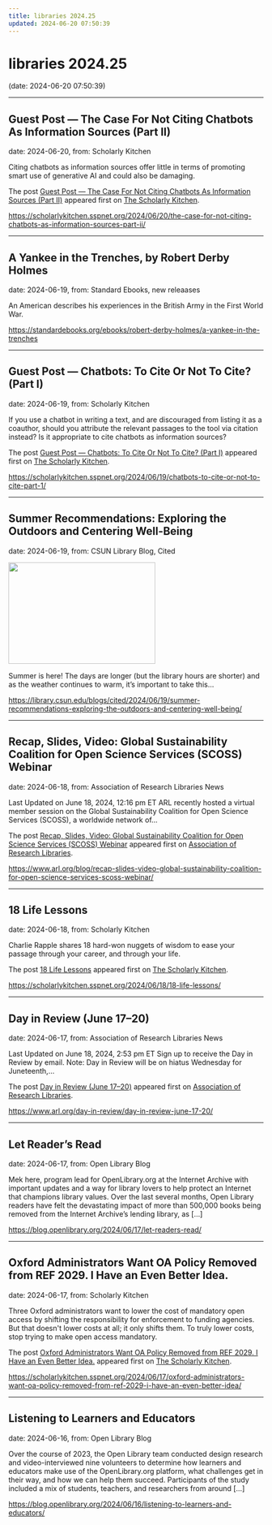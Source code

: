 ```yaml
---
title: libraries 2024.25
updated: 2024-06-20 07:50:39
---
```


# libraries 2024.25

(date: 2024-06-20 07:50:39)

---

## Guest Post — The Case For Not Citing Chatbots As Information Sources (Part II)

date: 2024-06-20, from: Scholarly Kitchen

<p>Citing chatbots as information sources offer little in terms of promoting smart use of generative AI and could also be damaging.</p>
<p>The post <a href="https://scholarlykitchen.sspnet.org/2024/06/20/the-case-for-not-citing-chatbots-as-information-sources-part-ii/">Guest Post &#8212; The Case For Not Citing Chatbots As Information Sources (Part II)</a> appeared first on <a href="https://scholarlykitchen.sspnet.org">The Scholarly Kitchen</a>.</p>
 

<https://scholarlykitchen.sspnet.org/2024/06/20/the-case-for-not-citing-chatbots-as-information-sources-part-ii/>

---

## A Yankee in the Trenches, by Robert Derby Holmes

date: 2024-06-19, from: Standard Ebooks, new releaases

An American describes his experiences in the British Army in the First World War. 

<https://standardebooks.org/ebooks/robert-derby-holmes/a-yankee-in-the-trenches>

---

## Guest Post — Chatbots: To Cite Or Not To Cite? (Part I)

date: 2024-06-19, from: Scholarly Kitchen

<p>If you use a chatbot in writing a text, and are discouraged from listing it as a coauthor, should you attribute the relevant passages to the tool via citation instead? Is it appropriate to cite chatbots as information sources? </p>
<p>The post <a href="https://scholarlykitchen.sspnet.org/2024/06/19/chatbots-to-cite-or-not-to-cite-part-1/">Guest Post &#8212; Chatbots: To Cite Or Not To Cite? (Part I)</a> appeared first on <a href="https://scholarlykitchen.sspnet.org">The Scholarly Kitchen</a>.</p>
 

<https://scholarlykitchen.sspnet.org/2024/06/19/chatbots-to-cite-or-not-to-cite-part-1/>

---

## Summer Recommendations: Exploring the Outdoors and Centering Well-Being

date: 2024-06-19, from: CSUN Library Blog, Cited

<div><img width="290" height="200" src="https://library.csun.edu/blogs/cited/wp-content/uploads/sites/4/2024/06/outdoors.png" class="attachment-medium size-medium wp-post-image" alt="" decoding="async" style="margin-bottom: 15px;" fetchpriority="high" /></div>Summer is here! The days are longer (but the library hours are shorter) and as the weather continues to warm, it&#8217;s important to take this&#8230; 

<https://library.csun.edu/blogs/cited/2024/06/19/summer-recommendations-exploring-the-outdoors-and-centering-well-being/>

---

## Recap, Slides, Video: Global Sustainability Coalition for Open Science Services (SCOSS) Webinar

date: 2024-06-18, from: Association of Research Libraries News

<p>Last Updated on June 18, 2024, 12:16 pm ET ARL recently hosted a virtual member session on the Global Sustainability Coalition for Open Science Services (SCOSS), a worldwide network of...</p>
<p>The post <a href="https://www.arl.org/blog/recap-slides-video-global-sustainability-coalition-for-open-science-services-scoss-webinar/">Recap, Slides, Video: Global Sustainability Coalition for Open Science Services (SCOSS) Webinar</a> appeared first on <a href="https://www.arl.org">Association of Research Libraries</a>.</p>
 

<https://www.arl.org/blog/recap-slides-video-global-sustainability-coalition-for-open-science-services-scoss-webinar/>

---

## 18 Life Lessons

date: 2024-06-18, from: Scholarly Kitchen

<p>Charlie Rapple shares 18 hard-won nuggets of wisdom to ease your passage through your career, and through your life.</p>
<p>The post <a href="https://scholarlykitchen.sspnet.org/2024/06/18/18-life-lessons/">18 Life Lessons</a> appeared first on <a href="https://scholarlykitchen.sspnet.org">The Scholarly Kitchen</a>.</p>
 

<https://scholarlykitchen.sspnet.org/2024/06/18/18-life-lessons/>

---

## Day in Review (June 17–20)

date: 2024-06-17, from: Association of Research Libraries News

<p>Last Updated on June 18, 2024, 2:53 pm ET Sign up to receive the Day in Review by email. Note: Day in Review will be on hiatus Wednesday for Juneteenth,...</p>
<p>The post <a href="https://www.arl.org/day-in-review/day-in-review-june-17-20/">Day in Review (June 17–20)</a> appeared first on <a href="https://www.arl.org">Association of Research Libraries</a>.</p>
 

<https://www.arl.org/day-in-review/day-in-review-june-17-20/>

---

## Let Reader’s Read

date: 2024-06-17, from: Open Library Blog

Mek here, program lead for OpenLibrary.org at the Internet Archive with important updates and a way for library lovers to help protect an Internet that champions library values. Over the last several months, Open Library readers have felt the devastating impact of more than 500,000 books being removed from the Internet Archive&#8217;s lending library, as [&#8230;] 

<https://blog.openlibrary.org/2024/06/17/let-readers-read/>

---

## Oxford Administrators Want OA Policy Removed from REF 2029. I Have an Even Better Idea.

date: 2024-06-17, from: Scholarly Kitchen

<p>Three Oxford administrators want to lower the cost of mandatory open access by shifting the responsibility for enforcement to funding agencies. But that doesn't lower costs at all; it only shifts them. To truly lower costs, stop trying to make open access mandatory.</p>
<p>The post <a href="https://scholarlykitchen.sspnet.org/2024/06/17/oxford-administrators-want-oa-policy-removed-from-ref-2029-i-have-an-even-better-idea/">Oxford Administrators Want OA Policy Removed from REF 2029. I Have an Even Better Idea.</a> appeared first on <a href="https://scholarlykitchen.sspnet.org">The Scholarly Kitchen</a>.</p>
 

<https://scholarlykitchen.sspnet.org/2024/06/17/oxford-administrators-want-oa-policy-removed-from-ref-2029-i-have-an-even-better-idea/>

---

## Listening to Learners and Educators

date: 2024-06-16, from: Open Library Blog

Over the course of 2023, the Open Library team conducted design research and video-interviewed nine volunteers to determine how learners and educators make use of the OpenLibrary.org platform, what challenges get in their way, and how we can help them succeed. Participants of the study included a mix of students, teachers, and researchers from around [&#8230;] 

<https://blog.openlibrary.org/2024/06/16/listening-to-learners-and-educators/>

